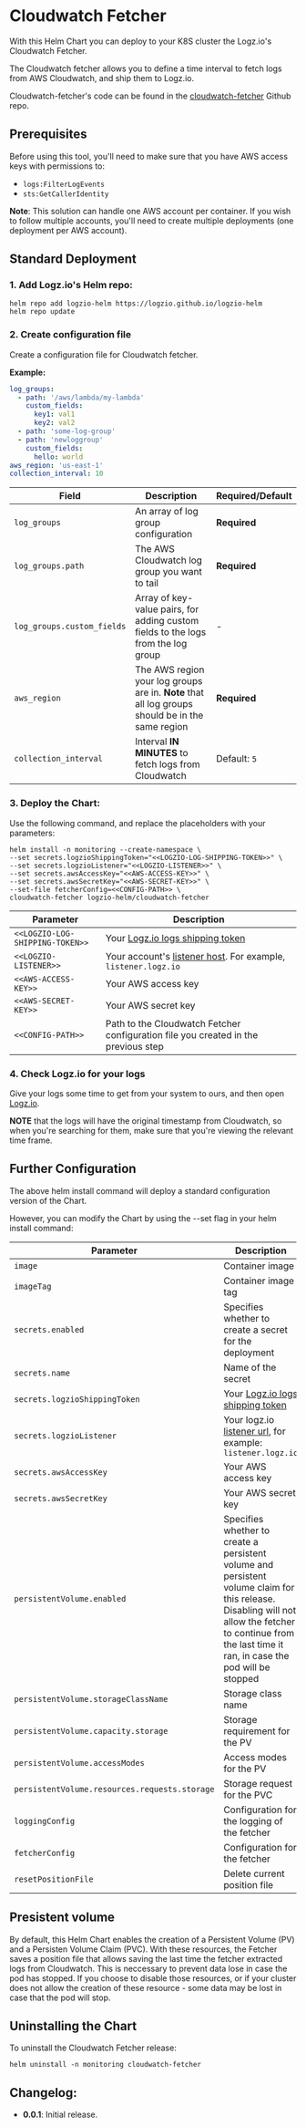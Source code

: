 # Cloudwatch Fetcher

With this Helm Chart you can deploy to your K8S cluster the Logz.io's Cloudwatch Fetcher.

The Cloudwatch fetcher allows you to define a time interval to fetch logs from AWS Cloudwatch, and ship them to Logz.io.

Cloudwatch-fetcher's code can be found in the [cloudwatch-fetcher](https://github.com/logzio/cloudwatch-fetcher) Github repo.

## Prerequisites

Before using this tool, you'll need to make sure that you have AWS access keys with permissions to:
* `logs:FilterLogEvents`
* `sts:GetCallerIdentity`


**Note**: This solution can handle one AWS account per container. If you wish to follow multiple accounts, you'll need to create multiple deployments (one deployment per AWS account).


## Standard Deployment

### 1. Add Logz.io's Helm repo:

```shell
helm repo add logzio-helm https://logzio.github.io/logzio-helm
helm repo update
```

### 2. Create configuration file

Create a configuration file for Cloudwatch fetcher.

**Example:**

```yaml
log_groups:
  - path: '/aws/lambda/my-lambda'
    custom_fields:
      key1: val1
      key2: val2
  - path: 'some-log-group'
  - path: 'newloggroup'
    custom_fields:
      hello: world
aws_region: 'us-east-1'
collection_interval: 10
```

| Field                      | Description                                                                                      | Required/Default |
|----------------------------|--------------------------------------------------------------------------------------------------|------------------|
| `log_groups`               | An array of log group configuration                                                              | **Required**     |
| `log_groups.path`          | The AWS Cloudwatch log group you want to tail                                                    | **Required**     |
| `log_groups.custom_fields` | Array of key-value pairs, for adding custom fields to the logs from the log group                | -                |
| `aws_region`               | The AWS region your log groups are in. **Note** that all log groups should be in the same region | **Required**     |
| `collection_interval`      | Interval **IN MINUTES** to fetch logs from Cloudwatch                                            | Default: `5`     |

### 3. Deploy the Chart:

Use the following command, and replace the placeholders with your parameters:

```shell
helm install -n monitoring --create-namespace \                 
--set secrets.logzioShippingToken="<<LOGZIO-LOG-SHIPPING-TOKEN>>" \
--set secrets.logzioListener="<<LOGZIO-LISTENER>>" \
--set secrets.awsAccessKey="<<AWS-ACCESS-KEY>>" \
--set secrets.awsSecretKey="<<AWS-SECRET-KEY>>" \
--set-file fetcherConfig=<<CONFIG-PATH>> \
cloudwatch-fetcher logzio-helm/cloudwatch-fetcher
```

| Parameter | Description |
| --- | --- |
| `<<LOGZIO-LOG-SHIPPING-TOKEN>>` | Your [Logz.io logs shipping token](https://app.logz.io/#/dashboard/settings/general) |
| `<<LOGZIO-LISTENER>>` | Your account's [listener host](https://app.logz.io/#/dashboard/settings/manage-tokens/data-shipping?product=logs). For example, `listener.logz.io` |
| `<<AWS-ACCESS-KEY>>` | Your AWS access key |
| `<<AWS-SECRET-KEY>>` | Your AWS secret key |
| `<<CONFIG-PATH>>` | Path to the Cloudwatch Fetcher configuration file you created in the previous step |


### 4. Check Logz.io for your logs

Give your logs some time to get from your system to ours, and then open [Logz.io](https://app.logz.io/).

**NOTE** that the logs will have the original timestamp from Cloudwatch, so when you're searching for them, make sure that you're viewing the relevant time frame.


## Further Configuration

The above helm install command will deploy a standard configuration version of the Chart.

However, you can modify the Chart by using the --set flag in your helm install command:

| Parameter | Description | Default |
| --- | --- | --- |
| `image` | Container image | `logzio/cloudwatch/fetcher` |
| `imageTag` | Container image tag | `0.0.1` |
| `secrets.enabled` | Specifies whether to create a secret for the deployment | `true` |
| `secrets.name` | Name of the secret | `"logzio-logs-secret-cloudwatch"` |
| `secrets.logzioShippingToken` | Your [Logz.io logs shipping token](https://app.logz.io/#/dashboard/settings/general) | `""`
| `secrets.logzioListener` | Your logz.io [listener url](https://app.logz.io/#/dashboard/settings/manage-tokens/data-shipping?product=logs), for example: `listener.logz.io` | `""` (defaults to us region) |
| `secrets.awsAccessKey` | Your AWS access key | `""` |
| `secrets.awsSecretKey` | Your AWS secret key | `""` |
| `persistentVolume.enabled` | Specifies whether to create a persistent volume and persistent volume claim for this release. Disabling will not allow the fetcher to continue from the last time it ran, in case the pod will be stopped | `true` |
| `persistentVolume.storageClassName` | Storage class name | `"logzio-cloudwatch-fetcher"` |
| `persistentVolume.capacity.storage` | Storage requirement for the PV | `50Mi` |
| `persistentVolume.accessModes` | Access modes for the PV | See [values.yaml](https://github.com/logzio/logzio-helm/blob/master/charts/cloudwatch-fetcher/values.yaml) |
| `persistentVolume.resources.requests.storage` | Storage request for the PVC | `30Mi` |
| `loggingConfig` | Configuration for the logging of the fetcher | See [values.yaml](https://github.com/logzio/logzio-helm/blob/master/charts/cloudwatch-fetcher/values.yaml) |
| `fetcherConfig` | Configuration for the fetcher | `""` |
| `resetPositionFile` | Delete current position file | `false` |


## Presistent volume

By default, this Helm Chart enables the creation of a Persistent Volume (PV) and a Persisten Volume Claim (PVC). With these resources, the Fetcher saves a position file that allows saving the last time the fetcher extracted logs from Cloudwatch. This is neccessary to prevent data lose in case the pod has stopped. If you choose to disable those resources, or if your cluster does not allow the creation of these resource - some data may be lost in case that the pod will stop.

## Uninstalling the Chart

To uninstall the Cloudwatch Fetcher release:

```shell
helm uninstall -n monitoring cloudwatch-fetcher
```

## Changelog:

- **0.0.1**: Initial release.